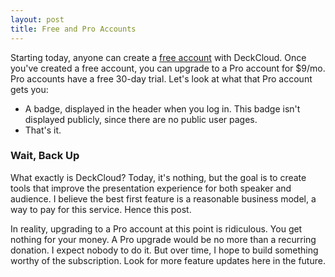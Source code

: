 ```yaml
---
layout: post
title: Free and Pro Accounts
---
```


Starting today, anyone can create a <a href="https://deckcloud.com/user/new">free account</a> with DeckCloud. Once you've created a free account, you can upgrade to a Pro account for $9/mo. Pro accounts have a free 30-day trial. Let's look at what that Pro account gets you:

- A badge, displayed in the header when you log in. This badge isn't displayed publicly, since there are no public user pages.
- That's it.

### Wait, Back Up

What exactly is DeckCloud? Today, it's nothing, but the goal is to create tools that improve the presentation experience for both speaker and audience. I believe the best first feature is a reasonable business model, a way to pay for this service. Hence this post.

In reality, upgrading to a Pro account at this point is ridiculous. You get nothing for your money. A Pro upgrade would be no more than a recurring donation. I expect nobody to do it. But over time, I hope to build something worthy of the subscription. Look for more feature updates here in the future.